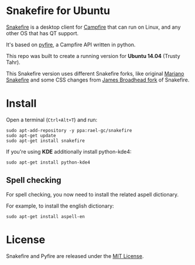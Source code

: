 Snakefire for Ubuntu
===================================

[Snakefire](http://snakefire.org) is a desktop client for [Campfire](https://campfirenow.com/) that can run on Linux, and any other OS that has QT support.

It's based on [pyfire](https://github.com/mariano/pyfire), a Campfire API written in python.

This repo was built to create a running version for **Ubuntu 14.04** (Trusty Tahr).

This Snakefire version uses different Snakefire forks, like original [Mariano Snakefire](https://github.com/mariano/snakefire) and some CSS changes from [James Broadhead fork](https://github.com/jamesbroadhead/snakefire) of Snakefire.


# Install

Open a terminal (`Ctrl+Alt+T`) and run:

```term
sudo apt-add-repository -y ppa:rael-gc/snakefire
sudo apt-get update
sudo apt-get install snakefire
```

If you're using **KDE** additionally install python-kde4:

```
sudo apt-get install python-kde4
```

## Spell checking

For spell checking, you now need to install the related aspell dictionary. 

For example, to install the english dictionary:

```term
sudo apt-get install aspell-en
```

# License

Snakefire and Pyfire are released under the [MIT License](LICENSE).
